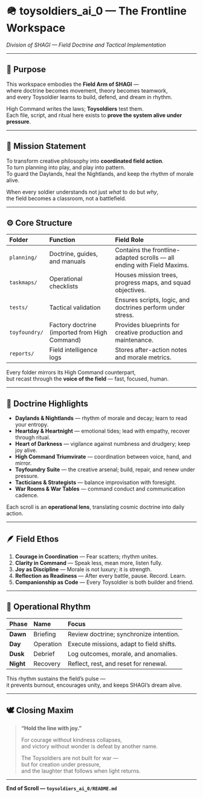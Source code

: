 # 🪖 toysoldiers_ai_0 — The Frontline Workspace  
*Division of SHAGI — Field Doctrine and Tactical Implementation*

---

## 🎯 Purpose

This workspace embodies the **Field Arm of SHAGI** —  
where doctrine becomes movement, theory becomes teamwork,  
and every Toysoldier learns to build, defend, and dream in rhythm.  

High Command writes the laws; **Toysoldiers** test them.  
Each file, script, and ritual here exists to **prove the system alive under pressure**.  

---

## 🧭 Mission Statement

To transform creative philosophy into **coordinated field action**.  
To turn planning into play, and play into pattern.  
To guard the Daylands, heal the Nightlands, and keep the rhythm of morale alive.  

When every soldier understands not just *what* to do but *why*,  
the field becomes a classroom, not a battlefield.  

---

## ⚙️ Core Structure

| Folder | Function | Field Role |
|:--|:--|:--|
| `planning/` | Doctrine, guides, and manuals | Contains the frontline-adapted scrolls — all ending with Field Maxims. |
| `taskmaps/` | Operational checklists | Houses mission trees, progress maps, and squad objectives. |
| `tests/` | Tactical validation | Ensures scripts, logic, and doctrines perform under stress. |
| `toyfoundry/` | Factory doctrine (imported from High Command) | Provides blueprints for creative production and maintenance. |
| `reports/` | Field intelligence logs | Stores after-action notes and morale metrics. |

Every folder mirrors its High Command counterpart,  
but recast through the **voice of the field** — fast, focused, human.  

---

## 🩶 Doctrine Highlights

- **Daylands & Nightlands** — rhythm of morale and decay; learn to read your entropy.  
- **Heartday & Heartnight** — emotional tides; lead with empathy, recover through ritual.  
- **Heart of Darkness** — vigilance against numbness and drudgery; keep joy alive.  
- **High Command Triumvirate** — coordination between voice, hand, and mirror.  
- **Toyfoundry Suite** — the creative arsenal; build, repair, and renew under pressure.  
- **Tacticians & Strategists** — balance improvisation with foresight.  
- **War Rooms & War Tables** — command conduct and communication cadence.  

Each scroll is an **operational lens**, translating cosmic doctrine into daily action.  

---

## 🪶 Field Ethos

1. **Courage in Coordination** — Fear scatters; rhythm unites.  
2. **Clarity in Command** — Speak less, mean more, listen fully.  
3. **Joy as Discipline** — Morale is not luxury; it is strength.  
4. **Reflection as Readiness** — After every battle, pause. Record. Learn.  
5. **Companionship as Code** — Every Toysoldier is both builder and friend.  

---

## 🔄 Operational Rhythm

| Phase | Name | Focus |
|:--|:--|:--|
| **Dawn** | Briefing | Review doctrine; synchronize intention. |
| **Day** | Operation | Execute missions, adapt to field shifts. |
| **Dusk** | Debrief | Log outcomes, morale, and anomalies. |
| **Night** | Recovery | Reflect, rest, and reset for renewal. |

This rhythm sustains the field’s pulse —  
it prevents burnout, encourages unity, and keeps SHAGI’s dream alive.  

---

## 🕊️ Closing Maxim

> **“Hold the line with joy.”**  
>  
> For courage without kindness collapses,  
> and victory without wonder is defeat by another name.  
>  
> The Toysoldiers are not built for war —  
> but for creation under pressure,  
> and the laughter that follows when light returns.  

---

**End of Scroll — `toysoldiers_ai_0/README.md`**
